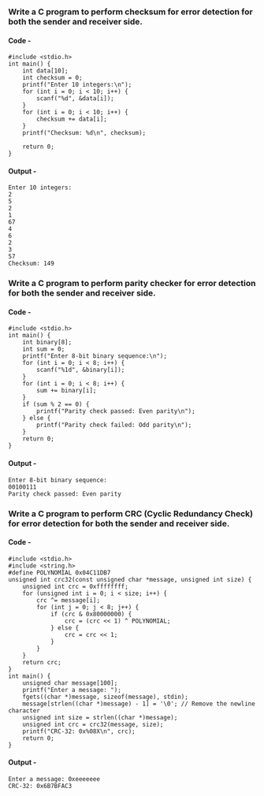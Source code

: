 ### Write a C program to perform checksum for error detection for both the sender and receiver side.

#### Code -

```
#include <stdio.h>
int main() {
    int data[10];
    int checksum = 0;
    printf("Enter 10 integers:\n");
    for (int i = 0; i < 10; i++) {
        scanf("%d", &data[i]);
    }
    for (int i = 0; i < 10; i++) {
        checksum += data[i];
    }
    printf("Checksum: %d\n", checksum);

    return 0;
}
```

#### Output -

```
Enter 10 integers:
2
5
2
1
67
4
6
2
3
57
Checksum: 149
```

### Write a C program to perform parity checker for error detection for both the sender and receiver side.

#### Code -

```
#include <stdio.h>
int main() {
    int binary[8];
    int sum = 0;
    printf("Enter 8-bit binary sequence:\n");
    for (int i = 0; i < 8; i++) {
        scanf("%1d", &binary[i]);
    }
    for (int i = 0; i < 8; i++) {
        sum += binary[i];
    }
    if (sum % 2 == 0) {
        printf("Parity check passed: Even parity\n");
    } else {
        printf("Parity check failed: Odd parity\n");
    }
    return 0;
}
```

#### Output -

```
Enter 8-bit binary sequence:
00100111
Parity check passed: Even parity
```

### Write a C program to perform CRC (Cyclic Redundancy Check) for error detection for both the sender and receiver side.

#### Code -

```
#include <stdio.h>
#include <string.h>
#define POLYNOMIAL 0x04C11DB7
unsigned int crc32(const unsigned char *message, unsigned int size) {
    unsigned int crc = 0xffffffff;
    for (unsigned int i = 0; i < size; i++) {
        crc ^= message[i];
        for (int j = 0; j < 8; j++) {
            if (crc & 0x80000000) {
                crc = (crc << 1) ^ POLYNOMIAL;
            } else {
                crc = crc << 1;
            }
        }
    }
    return crc;
}
int main() {
    unsigned char message[100];
    printf("Enter a message: ");
    fgets((char *)message, sizeof(message), stdin);
    message[strlen((char *)message) - 1] = '\0'; // Remove the newline character
    unsigned int size = strlen((char *)message);
    unsigned int crc = crc32(message, size);
    printf("CRC-32: 0x%08X\n", crc);
    return 0;
}
```

#### Output -

```
Enter a message: 0xeeeeeee
CRC-32: 0x6B7BFAC3
```
